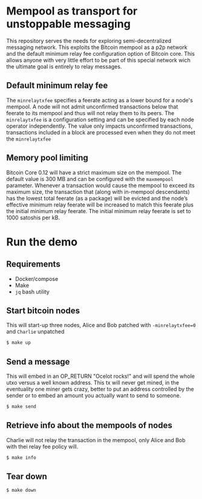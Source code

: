 # Mempool as transport for unstoppable messaging 

This repository serves the needs for exploring semi-decentralized messaging network. This exploits the Bitcoin mempool as a p2p network and the default minimum relay fee configuration option of Bitcoin core. This allows anyone with very little effort to be part of this special network wich the ultimate goal is entirely to relay messages.

## Default minimum relay fee

The `minrelaytxfee` specifies a feerate acting as a lower bound for a node's mempool. A node will not admit unconfirmed transactions below that feerate to its mempool and thus will not relay them to its peers. The `minrelaytxfee` is a configuration setting and can be specified by each node operator independently. The value only impacts unconfirmed transactions, transactions included in a block are processed even when they do not meet the `minrelaytxfee`

## Memory pool limiting

Bitcoin Core 0.12 will have a strict maximum size on the mempool. The default value is 300 MB and can be configured with the `maxmempool` parameter. Whenever a transaction would cause the mempool to exceed its maximum size, the transaction that (along with in-mempool descendants) has the lowest total feerate (as a package) will be evicted and the node’s effective minimum relay feerate will be increased to match this feerate plus the initial minimum relay feerate. The initial minimum relay feerate is set to 1000 satoshis per kB.

# Run the demo

## Requirements

* Docker/compose
* Make
* `jq` bash utility



## Start bitcoin nodes

This will start-up three nodes, Alice and Bob patched with `-minrelaytxfee=0` and `Charlie` unpatched

```sh
$ make up
```

## Send a message 

This will embed in an OP_RETURN "Ocelot rocks!" and will spend the whole utxo versus a well known address. 
This tx will never get mined, in the eventuality one miner gets crazy, better to put an address controlled by the sender or to embed an amount you actually want to send to someone.

```sh
$ make send
```

## Retrieve info about the mempools of nodes


Charlie will not relay the transaction in the mempool, only Alice and Bob with thei relay fee policy will.
```sh
$ make info
```

## Tear down

```sh
$ make down
```